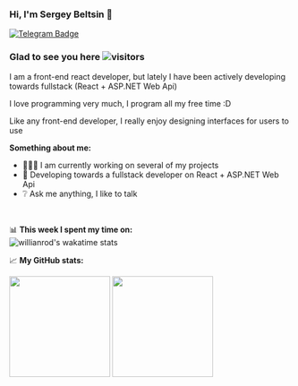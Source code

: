### Hi, I'm Sergey Beltsin :wave:  
[![Telegram Badge](https://img.shields.io/badge/-Telegram-0088cc?style=flat-square&logo=Telegram&logoColor=white)](https://t.me/SergeyBeltsin)  
### Glad to see you here ![visitors](https://visitor-badge.glitch.me/badge?page_id=Sergey-Beltsin.Sergey-Beltsin)
I am a front-end react developer, but lately I have been actively developing towards fullstack (React + ASP.NET Web Api)  

I love programming very much, I program all my free time :D  

Like any front-end developer, I really enjoy designing interfaces for users to use  

**Something about me:**  
- 👨🏻‍💻 I am currently working on several of my projects
- :rocket: Developing towards a fullstack developer on React + ASP.NET Web Api
- :grey_question: Ask me anything, I like to talk  

</br>

📊 **This week I spent my time on:**  
![willianrod's wakatime stats](https://github-readme-stats.vercel.app/api/wakatime?username=Sergey-Beltsin)  

📈 **My GitHub stats:**  
<p>
  <img height="180em" src="https://github-readme-stats.vercel.app/api?username=Sergey-Beltsin&show_icons=true&hide_border=true&&count_private=true&include_all_commits=true" />
  <img height="180em" src="https://github-readme-stats.vercel.app/api/top-langs/?username=Sergey-Beltsin&exclude_repo=KNN-Image-Classification&show_icons=true&hide_border=true&layout=compact&langs_count=8"/>
</p>
